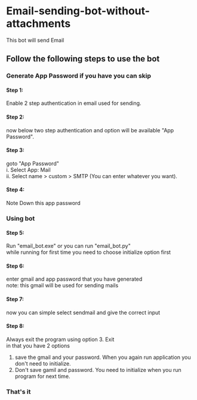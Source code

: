 # Email-sending-bot-without-attachments
This bot will send Email

## Follow the following steps to use the bot
### Generate App Password if you have you can skip
#### Step 1:
Enable 2 step authentication in email used for sending.<br/>
#### Step 2:
now below two step authentication and option will be available "App Password".<br/>
#### Step 3:
goto "App Password"<br/>
      i. Select App: Mail<br/>
      ii. Select name > custom > SMTP (You can enter whatever you want).<br/>
#### Step 4:
Note Down this app password
### Using bot
#### Step 5:
Run "email_bot.exe" or you can run "email_bot.py"<br/>
while running for first time you need to choose initialize option first
#### Step 6: 
enter gmail and app password that you have generated<br/>
note: this gmail will be used for sending mails
#### Step 7:
now you can simple select sendmail and give the correct input
#### Step 8:
Always exit the program using option 3. Exit<br/>
in that you have 2 options<br/>
1. save the gmail and your password. When you again run application you don't need to initialize.
2. Don't save gamil and password. You need to initialize when you run program for next time.
### That's it 
